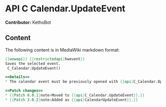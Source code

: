 # API C Calendar.UpdateEvent

**Contributor:** KethoBot

## Content

The following content is in MediaWiki markdown format:

```mediawiki
{{wowapi}} {{restrictedapi|hwevent}}
Saves the selected event.
 C_Calendar.UpdateEvent()

==Details==
* The calendar event must be previously opened with {{api|C_Calendar.OpenEvent}}.

==Patch changes==
* {{Patch 8.0.1|note=Moved to {{api|C_Calendar.UpdateEvent}}.}}
* {{Patch 3.0.2|note=Added as {{api|CalendarUpdateEvent}}.}}
```